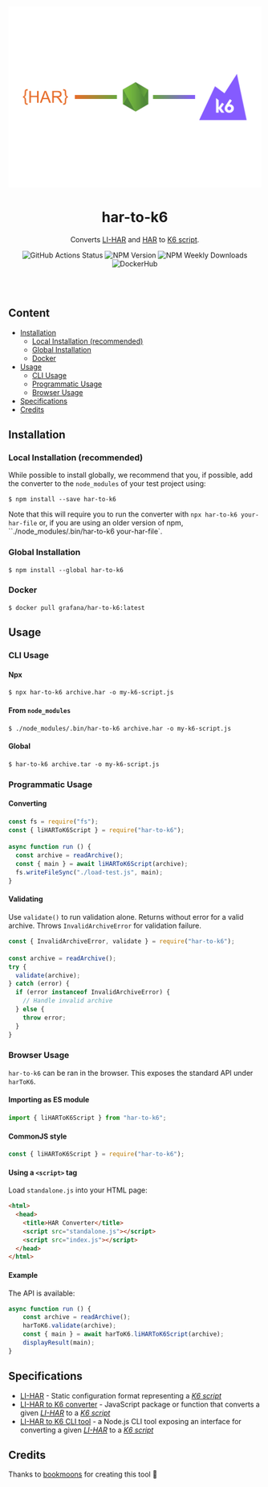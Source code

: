 <div align="center">

![har-to-k6 cover image](./assets/har-to-k6-cover.png)

# har-to-k6
Converts [LI-HAR](li-har.spec.md) and [HAR](https://w3c.github.io/web-performance/specs/HAR/Overview.html) to [K6 script](https://docs.k6.io/docs).

![GitHub Actions Status](https://github.com/grafana/har-to-k6/workflows/Release/badge.svg)
![NPM Version](https://img.shields.io/npm/v/har-to-k6.svg)
![NPM Weekly Downloads](https://img.shields.io/npm/dw/har-to-k6.svg)
![DockerHub](https://img.shields.io/docker/pulls/grafana/har-to-k6.svg)

</div>

<br/><br/>

## Content
- [Installation](#installation)
  - [Local Installation (recommended)](#local-installation-recommended)
  - [Global Installation](#global-installation)
  - [Docker](#docker)
- [Usage](#usage)
  - [CLI Usage](#cli-usage)
  - [Programmatic Usage](#programmatic-usage)
  - [Browser Usage](#browser-usage)
- [Specifications](#specifications)
- [Credits](#credits)

## Installation

### Local Installation (recommended)

While possible to install globally, we recommend that you, if possible, add the converter to the
`node_modules` of your test project using:

```shell
$ npm install --save har-to-k6
```

Note that this will require you to run the converter with `npx har-to-k6 your-har-file` or,
if you are using an older version of npm, ``./node_modules/.bin/har-to-k6 your-har-file`.

### Global Installation

```shell
$ npm install --global har-to-k6
```

### Docker

```shell
$ docker pull grafana/har-to-k6:latest
```

## Usage

### CLI Usage

#### Npx
```shell
$ npx har-to-k6 archive.har -o my-k6-script.js
```

#### From `node_modules`

```shell
$ ./node_modules/.bin/har-to-k6 archive.har -o my-k6-script.js
```

#### Global

```shell
$ har-to-k6 archive.tar -o my-k6-script.js
```

### Programmatic Usage

#### Converting

```js
const fs = require("fs");
const { liHARToK6Script } = require("har-to-k6");

async function run () {
  const archive = readArchive();
  const { main } = await liHARToK6Script(archive);
  fs.writeFileSync("./load-test.js", main);
}
```

#### Validating

Use `validate()` to run validation alone. Returns without error for a valid
archive. Throws `InvalidArchiveError` for validation failure.

```js
const { InvalidArchiveError, validate } = require("har-to-k6");

const archive = readArchive();
try {
  validate(archive);
} catch (error) {
  if (error instanceof InvalidArchiveError) {
    // Handle invalid archive
  } else {
    throw error;
  }
}
```

### Browser Usage

`har-to-k6` can be ran in the browser. This exposes the standard
API under `harToK6`.


#### Importing as ES module
```javascript
import { liHARToK6Script } from "har-to-k6";
```

#### CommonJS style
```javascript
const { liHARToK6Script } = require("har-to-k6");
```

#### Using a `<script>` tag

Load `standalone.js` into your HTML page:

```html
<html>
  <head>
    <title>HAR Converter</title>
    <script src="standalone.js"></script>
    <script src="index.js"></script>
  </head>
</html>
```

#### Example

The API is available:

```js
async function run () {
    const archive = readArchive();
    harToK6.validate(archive);
    const { main } = await harToK6.liHARToK6Script(archive);
    displayResult(main);
}
```

## Specifications


- [LI-HAR](li-har.spec.md) - Static configuration format representing a
  [_K6 script_](https://docs.k6.io/docs)
- [LI-HAR to K6 converter](converter.spec.md) - JavaScript package or function
  that converts a given [_LI-HAR_](li-har.spec.md) to a
  [_K6 script_](https://docs.k6.io/docs)
- [LI-HAR to K6 CLI tool](cli-tool.spec.md) - a Node.js CLI tool exposing an
  interface for converting a given [_LI-HAR_](li-har.spec.md) to a
  [_K6 script_](https://docs.k6.io/docs)

## Credits
Thanks to [bookmoons](https://github.com/bookmoons) for creating this tool 🎉
